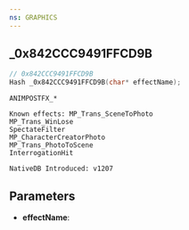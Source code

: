 ```yaml
---
ns: GRAPHICS
---
```

## _0x842CCC9491FFCD9B

```c
// 0x842CCC9491FFCD9B
Hash _0x842CCC9491FFCD9B(char* effectName);
```

```
ANIMPOSTFX_*

Known effects: MP_Trans_SceneToPhoto
MP_Trans_WinLose
SpectateFilter
MP_CharacterCreatorPhoto
MP_Trans_PhotoToScene
InterrogationHit

NativeDB Introduced: v1207
```

## Parameters
* **effectName**:
